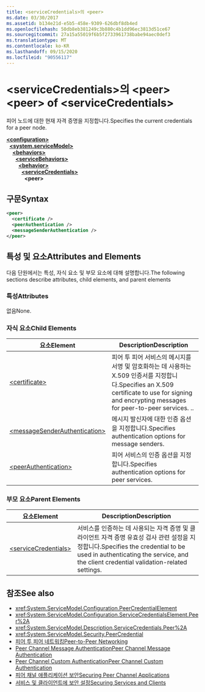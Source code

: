 ```yaml
---
title: <serviceCredentials>의 <peer>
ms.date: 03/30/2017
ms.assetid: b134e21d-e5b5-458e-9309-626dbf8db4ed
ms.openlocfilehash: 50db8eb381249c3b880c4b1dd96ec3813d51ce67
ms.sourcegitcommit: 27a15a55019f6b5f2733961738babe94aec0def3
ms.translationtype: MT
ms.contentlocale: ko-KR
ms.lasthandoff: 09/15/2020
ms.locfileid: "90556117"
---
```

# <a name="peer-of-servicecredentials"></a><span data-ttu-id="a2a86-102">\<serviceCredentials>의 \<peer></span><span class="sxs-lookup"><span data-stu-id="a2a86-102">\<peer> of \<serviceCredentials></span></span>
<span data-ttu-id="a2a86-103">피어 노드에 대한 현재 자격 증명을 지정합니다.</span><span class="sxs-lookup"><span data-stu-id="a2a86-103">Specifies the current credentials for a peer node.</span></span>  
  
[**\<configuration>**](../configuration-element.md)\
&nbsp;&nbsp;[**\<system.serviceModel>**](system-servicemodel.md)\
&nbsp;&nbsp;&nbsp;&nbsp;[**\<behaviors>**](behaviors.md)\
&nbsp;&nbsp;&nbsp;&nbsp;&nbsp;&nbsp;[**\<serviceBehaviors>**](servicebehaviors.md)\
&nbsp;&nbsp;&nbsp;&nbsp;&nbsp;&nbsp;&nbsp;&nbsp;[**\<behavior>**](behavior-of-servicebehaviors.md)\
&nbsp;&nbsp;&nbsp;&nbsp;&nbsp;&nbsp;&nbsp;&nbsp;&nbsp;&nbsp;[**\<serviceCredentials>**](servicecredentials.md)\
&nbsp;&nbsp;&nbsp;&nbsp;&nbsp;&nbsp;&nbsp;&nbsp;&nbsp;&nbsp;&nbsp;&nbsp;**\<peer>**  
  
## <a name="syntax"></a><span data-ttu-id="a2a86-104">구문</span><span class="sxs-lookup"><span data-stu-id="a2a86-104">Syntax</span></span>  
  
```xml  
<peer>
  <certificate />
  <peerAuthentication />
  <messageSenderAuthentication />
</peer>
```  
  
## <a name="attributes-and-elements"></a><span data-ttu-id="a2a86-105">특성 및 요소</span><span class="sxs-lookup"><span data-stu-id="a2a86-105">Attributes and Elements</span></span>  
 <span data-ttu-id="a2a86-106">다음 단원에서는 특성, 자식 요소 및 부모 요소에 대해 설명합니다.</span><span class="sxs-lookup"><span data-stu-id="a2a86-106">The following sections describe attributes, child elements, and parent elements</span></span>  
  
### <a name="attributes"></a><span data-ttu-id="a2a86-107">특성</span><span class="sxs-lookup"><span data-stu-id="a2a86-107">Attributes</span></span>  
 <span data-ttu-id="a2a86-108">없음</span><span class="sxs-lookup"><span data-stu-id="a2a86-108">None.</span></span>  
  
### <a name="child-elements"></a><span data-ttu-id="a2a86-109">자식 요소</span><span class="sxs-lookup"><span data-stu-id="a2a86-109">Child Elements</span></span>  
  
|<span data-ttu-id="a2a86-110">요소</span><span class="sxs-lookup"><span data-stu-id="a2a86-110">Element</span></span>|<span data-ttu-id="a2a86-111">Description</span><span class="sxs-lookup"><span data-stu-id="a2a86-111">Description</span></span>|  
|-------------|-----------------|  
|[\<certificate>](certificate-of-peer.md)|<span data-ttu-id="a2a86-112">피어 투 피어 서비스의 메시지를 서명 및 암호화하는 데 사용하는 X.509 인증서를 지정합니다.</span><span class="sxs-lookup"><span data-stu-id="a2a86-112">Specifies an X.509 certificate to use for signing and encrypting messages for peer-to-peer services.</span></span> <span data-ttu-id="a2a86-113">.</span><span class="sxs-lookup"><span data-stu-id="a2a86-113">.</span></span>|  
|[\<messageSenderAuthentication>](messagesenderauthentication.md)|<span data-ttu-id="a2a86-114">메시지 발신자에 대한 인증 옵션을 지정합니다.</span><span class="sxs-lookup"><span data-stu-id="a2a86-114">Specifies authentication options for message senders.</span></span>|  
|[\<peerAuthentication>](peerauthentication.md)|<span data-ttu-id="a2a86-115">피어 서비스의 인증 옵션을 지정합니다.</span><span class="sxs-lookup"><span data-stu-id="a2a86-115">Specifies authentication options for peer services.</span></span>|  
  
### <a name="parent-elements"></a><span data-ttu-id="a2a86-116">부모 요소</span><span class="sxs-lookup"><span data-stu-id="a2a86-116">Parent Elements</span></span>  
  
|<span data-ttu-id="a2a86-117">요소</span><span class="sxs-lookup"><span data-stu-id="a2a86-117">Element</span></span>|<span data-ttu-id="a2a86-118">Description</span><span class="sxs-lookup"><span data-stu-id="a2a86-118">Description</span></span>|  
|-------------|-----------------|  
|[\<serviceCredentials>](servicecredentials.md)|<span data-ttu-id="a2a86-119">서비스를 인증하는 데 사용되는 자격 증명 및 클라이언트 자격 증명 유효성 검사 관련 설정을 지정합니다.</span><span class="sxs-lookup"><span data-stu-id="a2a86-119">Specifies the credential to be used in authenticating the service, and the client credential validation-related settings.</span></span>|  
  
## <a name="see-also"></a><span data-ttu-id="a2a86-120">참조</span><span class="sxs-lookup"><span data-stu-id="a2a86-120">See also</span></span>

- <xref:System.ServiceModel.Configuration.PeerCredentialElement>
- <xref:System.ServiceModel.Configuration.ServiceCredentialsElement.Peer%2A>
- <xref:System.ServiceModel.Description.ServiceCredentials.Peer%2A>
- <xref:System.ServiceModel.Security.PeerCredential>
- [<span data-ttu-id="a2a86-121">피어 투 피어 네트워킹</span><span class="sxs-lookup"><span data-stu-id="a2a86-121">Peer-to-Peer Networking</span></span>](../../../wcf/feature-details/peer-to-peer-networking.md)
- <span data-ttu-id="a2a86-122">[Peer Channel Message Authentication](/previous-versions/dotnet/netframework-3.5/aa967730(v=vs.90))</span><span class="sxs-lookup"><span data-stu-id="a2a86-122">[Peer Channel Message Authentication](/previous-versions/dotnet/netframework-3.5/aa967730(v=vs.90))</span></span>
- <span data-ttu-id="a2a86-123">[Peer Channel Custom Authentication](/previous-versions/dotnet/netframework-3.5/ms751447(v=vs.90))</span><span class="sxs-lookup"><span data-stu-id="a2a86-123">[Peer Channel Custom Authentication](/previous-versions/dotnet/netframework-3.5/ms751447(v=vs.90))</span></span>
- [<span data-ttu-id="a2a86-124">피어 채널 애플리케이션 보안</span><span class="sxs-lookup"><span data-stu-id="a2a86-124">Securing Peer Channel Applications</span></span>](../../../wcf/feature-details/securing-peer-channel-applications.md)
- [<span data-ttu-id="a2a86-125">서비스 및 클라이언트에 보안 설정</span><span class="sxs-lookup"><span data-stu-id="a2a86-125">Securing Services and Clients</span></span>](../../../wcf/feature-details/securing-services-and-clients.md)
